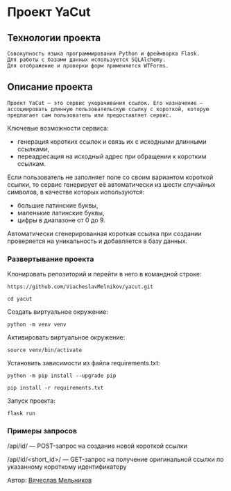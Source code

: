 # Проект YaCut

## Технологии проекта
    Совокупность языка программирования Python и фреймворка Flask.
    Для работы с базами данных используется SQLAlchemy.
    Для отображение и проверки форм применяется WTForms.

## Описание проекта

    Проект YaCut — это сервис укорачивания ссылок. Его назначение — ассоциировать длинную пользовательскую ссылку с короткой, которую предлагает сам пользователь или предоставляет сервис.

Ключевые возможности сервиса:

* генерация коротких ссылок и связь их с исходными длинными ссылками,
* переадресация на исходный адрес при обращении к коротким ссылкам.

Если пользователь не заполняет поле со своим вариантом короткой ссылки, то сервис генерирует её автоматически из шести случайных символов, в качестве которых используются:

* большие латинские буквы,
* маленькие латинские буквы,
* цифры в диапазоне от 0 до 9.

Автоматически сгенерированная короткая ссылка при создании проверяется на уникальность и добавляется в базу данных.

### Развертывание проекта

Клонировать репозиторий и перейти в него в командной строке:

```
https://github.com/ViacheslavMelnikov/yacut.git
```

```
cd yacut
```

Cоздать виртуальное окружение:

```
python -m venv venv
```

Активировать виртуальное окружение:

```
source venv/bin/activate
```

Установить зависимости из файла requirements.txt:

```
python -m pip install --upgrade pip
```

```
pip install -r requirements.txt
```

Запуск проекта:

```
flask run
```

### Примеры запросов

/api/id/ — POST-запрос на создание новой короткой ссылки


/api/id/<short_id>/ — GET-запрос на получение оригинальной ссылки по указанному короткому идентификатору



Автор: [Вячеслав Мельников](https://github.com/ViacheslavMelnikov)